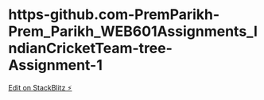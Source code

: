 # https-github.com-PremParikh-Prem_Parikh_WEB601Assignments_IndianCricketTeam-tree-Assignment-1

[Edit on StackBlitz ⚡️](https://stackblitz.com/edit/angular-ivy-9sxe1s)
